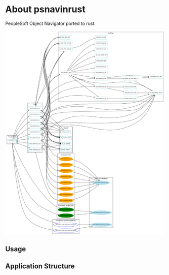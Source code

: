 # About psnavinrust

PeopleSoft Object Navigator ported to rust.

<picture>
 <source media="(prefers-color-scheme: dark)" srcset="/assets/graph_Component_HRCD_PROFILE_FL_020922_100449.svg">
 <source media="(prefers-color-scheme: light)" srcset="/assets/HRCD_PROFILE_FL.png">
 <img alt="HRCD_PROFILE_FL Component" src="/assets/graph_Component_HRCD_PROFILE_FL_020922_100449.svg">
</picture>

## Usage

## Application Structure